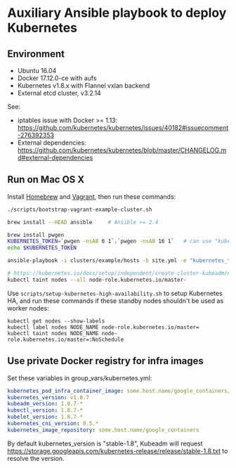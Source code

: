# Auxiliary Ansible playbook to deploy Kubernetes

## Environment

* Ubuntu 16.04
* Docker 17.12.0-ce with aufs
* Kubernetes v1.8.x with Flannel vxlan backend
* External etcd cluster, v3.2.14

See:

* iptables issue with Docker >= 1.13: https://github.com/kubernetes/kubernetes/issues/40182#issuecomment-276392353
* External dependencies: https://github.com/kubernetes/kubernetes/blob/master/CHANGELOG.md#external-dependencies

## Run on Mac OS X

Install [Homebrew](https://brew.sh) and [Vagrant](https://www.vagrantup.com/), then run these commands:

```sh
./scripts/bootstrap-vagrant-example-cluster.sh

brew install --HEAD ansible     # Ansible >= 2.4

brew install pwgen
KUBERNETES_TOKEN=`pwgen -nsAB 6 1`.`pwgen -nsAB 16 1`   # can use "kubeadm token generate" instead
echo $KUBERNETES_TOKEN

ansible-playbook -i clusters/example/hosts -b site.yml -e "kubernetes_token=$KUBERNETES_TOKEN"

# https://kubernetes.io/docs/setup/independent/create-cluster-kubeadm/#master-isolation
kubectl taint nodes --all node-role.kubernetes.io/master-
```

Use `scripts/setup-kubernetes-high-availability.sh` to setup Kubernetes HA, and run these commands
if these standby nodes shouldn't be used as worker nodes:

```
kubectl get nodes --show-labels
kubectl label nodes NODE_NAME node-role.kubernetes.io/master=
kubectl taint nodes NODE_NAME node-role.kubernetes.io/master=:NoSchedule
```

## Use private Docker registry for infra images

Set these variables in group\_vars/kubernetes.yml:

```yaml
kubernetes_pod_infra_container_image: some.host.name/google_containers/pause-amd64:3.0
kubernetes_version: v1.8.7
kubeadm_version: 1.8.7-*
kubectl_version: 1.8.7-*
kubelet_version: 1.8.7-*
kubernetes_cni_version: 0.5.*
kubernetes_image_repository: some.host.name/google_containers
```

By default kubernetes\_version is "stable-1.8", Kubeadm will request
https://storage.googleapis.com/kubernetes-release/release/stable-1.8.txt to
resolve the version.
